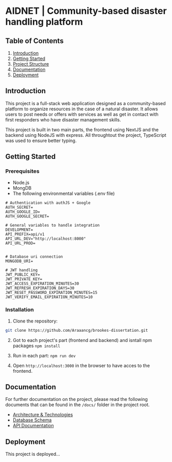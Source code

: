 # AIDNET | Community-based disaster handling platform

## Table of Contents

1. [Introduction](#introduction)
2. [Getting Started](#getting-started)
3. [Project Structure](#project-structure)
4. [Documentation](#documentation)
5. [Deployment](#deployment)

## Introduction

This project is a full-stack web application designed as a community-based platform to organize resources in the case of a natural disaster. It allows users to post needs or offers with services as well as get in contact with first responders who have disaster management skills.

This project is built in two main parts, the frontend using NextJS and the backend using NodeJS with express. All throughtout the project, TypeScript was used to ensure better typing.

## Getting Started

### Prerequisites

- Node.js
- MongDB 
- The following environmental variables (.env file)

```
# Authentication with authJS + Google
AUTH_SECRET=
AUTH_GOOGLE_ID=
AUTH_GOOGLE_SECRET=

# General variables to handle integration
DEVELOPMENT=
API_PREFIX=api/v1
API_URL_DEV="http://localhost:8000"
API_URL_PROD=


# Database uri connection
MONGODB_URI=

# JWT handling
JWT_PUBLIC_KEY=
JWT_PRIVATE_KEY=
JWT_ACCESS_EXPIRATION_MINUTES=30 
JWT_REFRESH_EXPIRATION_DAYS=30
JWT_RESET_PASSWORD_EXPIRATION_MINUTES=15 
JWT_VERIFY_EMAIL_EXPIRATION_MINUTES=10
```

### Installation

1. Clone the repository:

```bash
git clone https://github.com/Araaancg/brookes-dissertation.git
```

2. Got to each project's part (frontend and backend) and isntall npm packages `npm install`

3. Run in each part: `npm run dev`

4. Open `http://localhost:3000` in the browser to have acces to the frontend. 

## Documentation
For further documentation on the project, please read the following documents that can be found in the `/docs/` folder in the project root.

- [Architecture & Technologies](./docs/architecture-and-technologies.md)
- [Database Schema](./docs/database-schema.md)
- [API Documentation](./docs/backend-documentation/api-intro.md)

## Deployment
This project is deployed...
